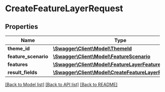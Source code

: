 # CreateFeatureLayerRequest

## Properties
Name | Type | Description | Notes
------------ | ------------- | ------------- | -------------
**theme_id** | [**\Swagger\Client\Model\ThemeId**](ThemeId.md) |  | 
**feature_scenario** | [**\Swagger\Client\Model\FeatureScenario**](FeatureScenario.md) |  | [optional] 
**features** | [**\Swagger\Client\Model\FeatureLayerFeature[]**](FeatureLayerFeature.md) |  | [optional] 
**result_fields** | [**\Swagger\Client\Model\CreateFeatureLayerResultFields**](CreateFeatureLayerResultFields.md) |  | [optional] 

[[Back to Model list]](../../README.md#documentation-for-models) [[Back to API list]](../../README.md#documentation-for-api-endpoints) [[Back to README]](../../README.md)

